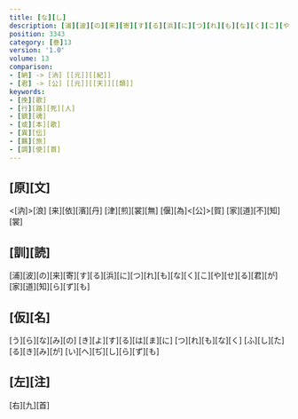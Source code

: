 ```yaml
---
title: [な][し]
description: [浦][波][の][来][寄][す][る][浜][に][つ][れ][も][な][く][こ][や][せ][る][君][が][家][道][知][ら][ず][も]
position: 3343
category: [巻]13
version: '1.0'
volume: 13
comparison:
- [納] -> [汭] [[元]][[紀]]
- [君] -> [公] [[元]][[天]][[類]]
keywords:
- [挽][歌]
- [行][路][死][人]
- [鎮][魂]
- [或][本][歌]
- [異][伝]
- [羈][旅]
- [調][使][首]
---
```


## [原][文]

<[汭]>[浪] [来][依][濱][丹] [津][煎][裳][無] [偃][為]<[公]>[賀] [家][道][不][知][裳]

## [訓][読]

[浦][波][の][来][寄][す][る][浜][に][つ][れ][も][な][く][こ][や][せ][る][君][が][家][道][知][ら][ず][も]

## [仮][名]

[う][ら][な][み][の] [き][よ][す][る][は][ま][に] [つ][れ][も][な][く] [ふ][し][た][る][き][み][が] [い][へ][ぢ][し][ら][ず][も]

## [左][注]

[右][九][首]

